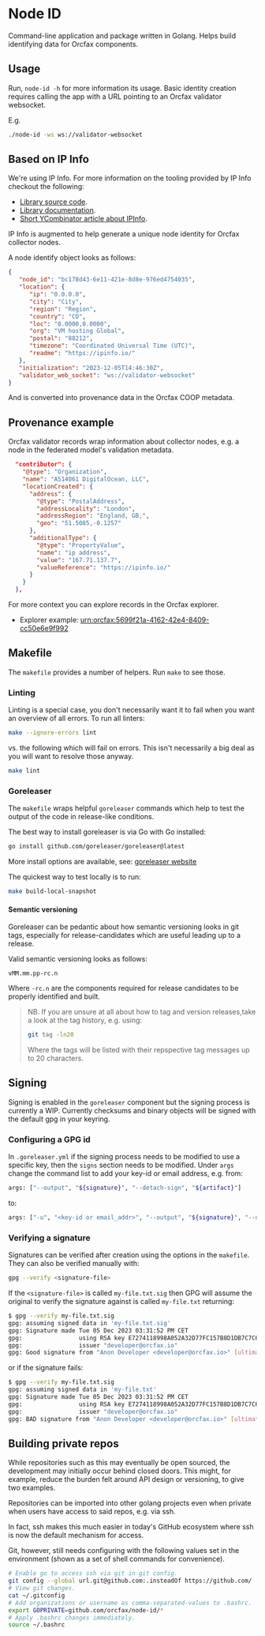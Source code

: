 # Node ID

Command-line application and package written in Golang. Helps build identifying
data for Orcfax components.

## Usage

Run, `node-id -h` for more information its usage. Basic identity creation
requires calling the app with a URL pointing to an Orcfax validator websocket.

E.g.

```sh
./node-id -ws ws://validator-websocket
```

## Based on IP Info

We're using IP Info. For more information on the tooling provided by IP Info
checkout the following:

* [Library source code][ipinfo-1].
* [Library documentation][ipinfo-2].
* [Short YCombinator article about IPInfo][ipinfo-3].

[ipinfo-1]: https://github.com/ipinfo/go/
[ipinfo-2]: https://pkg.go.dev/github.com/ipinfo/go/v2/ipinfo
[ipinfo-3]: https://news.ycombinator.com/item?id=37509114

IP Info is augmented to help generate a unique node identity for Orcfax
collector nodes.

A node identify object looks as follows:

```json
{
   "node_id": "bc178d43-6e11-421e-8d8e-976ed4754035",
   "location": {
      "ip": "0.0.0.0",
      "city": "City",
      "region": "Region",
      "country": "CO",
      "loc": "0.0000,0.0000",
      "org": "VM hosting Global",
      "postal": "88212",
      "timezone": "Coordinated Universal Time (UTC)",
      "readme": "https://ipinfo.io/"
   },
   "initialization": "2023-12-05T14:46:30Z",
   "validator_web_socket": "ws://validator-websocket"
}
```

And is converted into provenance data in the Orcfax COOP metadata.

## Provenance example

Orcfax validator records wrap information about collector nodes, e.g. a node
in the federated model's validation metadata.

```json
  "contributor": {
    "@type": "Organization",
    "name": "AS14061 DigitalOcean, LLC",
    "locationCreated": {
      "address": {
        "@type": "PostalAddress",
        "addressLocality": "London",
        "addressRegion": "England, GB,",
        "geo": "51.5085,-0.1257"
      },
      "additionalType": {
        "@type": "PropertyValue",
        "name": "ip address",
        "value": "167.71.137.7",
        "valueReference": "https://ipinfo.io/"
      }
    }
  },
```

For more context you can explore records in the Orcfax explorer.

* Explorer example: [urn:orcfax:5699f21a-4162-42e4-8409-cc50e6e9f992][explorer-1]

[explorer-1]: https://explorer.orcfax.io/5699f21a-4162-42e4-8409-cc50e6e9f992

## Makefile

The `makefile` provides a number of helpers. Run `make` to see those.

### Linting

Linting is a special case, you don't necessarily want it to fail when
you want an overview of all errors. To run all linters:

```sh
make --ignore-errors lint
```

vs. the following which will fail on errors. This isn't necessarily a big deal
as you will want to resolve those anyway.

```sh
make lint
```

### Goreleaser

The `makefile` wraps helpful `goreleaser` commands which help to test the
output of the code in release-like conditions.

The best way to install goreleaser is via Go with Go installed:

```sh
go install github.com/goreleaser/goreleaser@latest
```

More install options are available, see: [goreleaser website][releaser-1]

[releaser-1]: https://goreleaser.com/install/#nur

The quickest way to test locally is to run:

```sh
make build-local-snapshot
```

#### Semantic versioning

Goreleaser can be pedantic about how semantic versioning looks in git tags,
especially for release-candidates which are useful leading up to a release.

Valid semantic versioning looks as follows:

```text
vMM.mm.pp-rc.n
```

Where `-rc.n` are the components required for release candidates to be properly
identified and built.

> NB. If you are unsure at all about how to tag and version releases,take a
> look at the tag history, e.g. using:
>
> ```sh
> git tag -ln20
> ```
>
> Where the tags will be listed with their repspective tag messages up to
> 20 characters.

## Signing

Signing is enabled in the `goreleaser` component but the signing process is
currently a WIP. Currently checksums and binary objects will be signed with
the default gpg in your keyring.

### Configuring a GPG id

In `.goreleaser.yml` if the signing process needs to be modified to use a
specific key, then the `signs` section needs to be modified. Under `args`
change the command list to add your key-id or email address, e.g. from:

```sh
args: ["--output", "${signature}", "--detach-sign", "${artifact}"]
```

<!--markdownlint-disable -->

to:

```sh
args: ["-u", "<key-id or email_addr>", "--output", "${signature}", "--detach-sign", "${artifact}"]
```

<!--markdownlint-enable -->

### Verifying a signature

Signatures can be verified after creation using the options in the `makefile`.
They can also be verified manually with:

```sh
gpg --verify <signature-file>
```

If the `<signature-file>` is called `my-file.txt.sig` then GPG will assume the
original to verify the signature against is called `my-file.txt` returning:

```sh
$ gpg --verify my-file.txt.sig
gpg: assuming signed data in 'my-file.txt.sig'
gpg: Signature made Tue 05 Dec 2023 03:31:52 PM CET
gpg:                using RSA key E7274118998A052A32D77FC157B8D1DB7C7C611F
gpg:                issuer "developer@orcfax.io"
gpg: Good signature from "Anon Developer <developer@orcfax.io>" [ultimate]
```

or if the signature fails:

```sh
$ gpg --verify my-file.txt.sig
gpg: assuming signed data in 'my-file.txt'
gpg: Signature made Tue 05 Dec 2023 03:31:52 PM CET
gpg:                using RSA key E7274118998A052A32D77FC157B8D1DB7C7C611F
gpg:                issuer "developer@orcfax.io"
gpg: BAD signature from "Anon Developer <developer@orcfax.io>" [ultimate]
```

## Building private repos

While repositories such as this may eventually be open sourced, the development
may initially occur behind closed doors. This might, for example, reduce the
burden felt around API design or versioning, to give two examples.

Repositories can be imported into other golang projects even when private when
users have access to said repos, e.g. via ssh.

In fact, ssh makes this much easier in today's GitHub ecosystem where ssh is
now the default mechanism for access.

Git, however, still needs configuring with the following values set in the
environment (shown as a set of shell commands for convenience).

```sh
# Enable go to access ssh via git in git config.
git config --global url.git@github.com:.insteadOf https://github.com/
# View git changes.
cat ~/.gitconfig
# Add organizations or username as comma-separated-values to .bashrc.
export GOPRIVATE=github.com/orcfax/node-id/*
# Apply .bashrc changes immediately.
source ~/.bashrc
```
